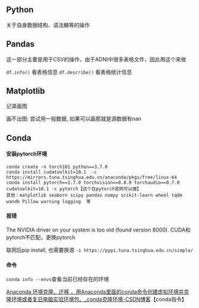 
## Python
关于自身数据结构、语法糖等的操作

## Pandas
这一部分主要是用于CSV的操作，由于ADNI中很多表格文件，因此用这个来做

`df.info()` 看表格信息
`df.describe()` 看表格统计信息

## Matplotlib
记录画图

画不出图: 尝试用一般数据, 如果可以画那就是源数据有nan

## Conda

#### 安装pytorch环境
```
conda create -n torch101 python==3.7.0
conda install cudatoolkit=10.1  -c https://mirrors.tuna.tsinghua.edu.cn/anaconda/pkgs/free/linux-64
conda install pytorch==1.7.0 torchvision==0.8.0 torchaudio==0.7.0 cudatoolkit=10.1 -c pytorch【这个在pytorch官网可以搜】
其他：matplotlib seaborn scipy pandas numpy scikit-learn wheel tqdm wandb Pillow warning logging  等
```

#### 报错
The NVIDIA driver on your system is too old (found version 8000). CUDA和pytorch不匹配，更换pytorch

联网后pip install, 也需要换源 `-i https://pypi.tuna.tsinghua.edu.cn/simple/`
#### 命令
`conda info --envs`查看当前已经存在的环境

[Anaconda 环境克隆、迁移 ，用Anaconda里面的conda命令创建虚拟环境并克隆环境或者复旧电脑实验环境包、\_conda克隆环境-CSDN博客](https://blog.csdn.net/qq_41656402/article/details/131015711)【conda指令】
